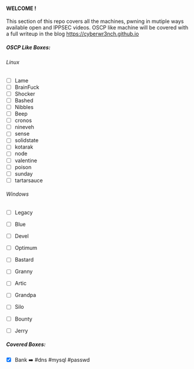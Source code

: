 #### WELCOME !

This section of this repo covers all the machines, pwning in mutiple ways available open and IPPSEC videos.
OSCP like machine will be covered with a full writeup in the blog https://cyberwr3nch.github.io


##### OSCP Like Boxes:
###### Linux

- [ ] Lame
- [ ] BrainFuck
- [ ] Shocker
- [ ] Bashed
- [ ] Nibbles
- [ ] Beep
- [ ] cronos
- [ ] nineveh
- [ ] sense
- [ ] solidstate
- [ ] kotarak
- [ ] node
- [ ] valentine
- [ ] poison
- [ ] sunday
- [ ] tartarsauce

###### Windows

- [ ] Legacy
- [ ]  Blue
- [ ] Devel
- [ ] Optimum
- [ ] Bastard
- [ ] Granny
- [ ] Artic
- [ ] Grandpa
- [ ] Silo
- [ ] Bounty
- [ ] Jerry


##### Covered Boxes:

- [x] Bank ➡️  #dns #mysql #passwd
